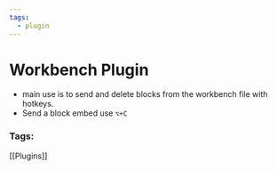 ```yaml
---
tags:
  - plugin
---
```

# Workbench Plugin
- main use is to send and delete blocks from the workbench file with hotkeys. 
- Send a block embed use `⌥+C`

### Tags:
[[Plugins]]